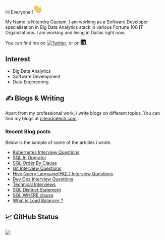 Hi Everyone !<img src="https://github.com/nitendragautam/nitendragautam/raw/main/wave_gif.gif" width="30px">

My Name is Nitendra Gautam. I am working as a Software Developer specialization in Big Data Analytics stack in various Fortune 100 IT  Organizations. I am working and living in Dallas right now. 

You can find me on [![Twitter][1.2]][1],  or on [![LinkedIn][2.2]][2].

## Interest
* Big Data Analytics
* Software Development
* Data Engineering

## &#x270d; Blogs & Writing

Apart from my professional work, i write blogs on different topics. 
You can find my blogs at [nitendratech.com](https://www.nitendratech.com/) .

### Recent Blog posts

Below is the sample of some of the artciles i wrote.

<!-- BLOG-POST-LIST:START -->
- [Kubernetes Interview Questions](https://www.nitendratech.com/interview/kubernetes-interview-questions/?utm_source=rss&utm_medium=rss&utm_campaign=kubernetes-interview-questions)
- [SQL In Operator](https://www.nitendratech.com/database/sql-in-operator/?utm_source=rss&utm_medium=rss&utm_campaign=sql-in-operator)
- [SQL Order By Clause](https://www.nitendratech.com/database/sql-order-by-clause/?utm_source=rss&utm_medium=rss&utm_campaign=sql-order-by-clause)
- [Git Interview Questions](https://www.nitendratech.com/interview/git-interview-questions/?utm_source=rss&utm_medium=rss&utm_campaign=git-interview-questions)
- [Hive Query Language&lpar;HQL&rpar; Interview Questions](https://www.nitendratech.com/interview/hql-interview-questions/?utm_source=rss&utm_medium=rss&utm_campaign=hql-interview-questions)
- [Dev Ops Interview Questions](https://www.nitendratech.com/interview/dev-ops-interview-questions/?utm_source=rss&utm_medium=rss&utm_campaign=dev-ops-interview-questions)
- [Technical Interviews](https://www.nitendratech.com/interview/technical-interviews/?utm_source=rss&utm_medium=rss&utm_campaign=technical-interviews)
- [SQL Distinct Statement](https://www.nitendratech.com/database/sql-distinct/?utm_source=rss&utm_medium=rss&utm_campaign=sql-distinct)
- [SQL WHERE clause](https://www.nitendratech.com/database/sql-where-clause/?utm_source=rss&utm_medium=rss&utm_campaign=sql-where-clause)
- [What is Load Balancer ?](https://www.nitendratech.com/programming/load-balancer/?utm_source=rss&utm_medium=rss&utm_campaign=load-balancer)
<!-- BLOG-POST-LIST:END -->

## &#x1f4c8; GitHub Status

<a href="https://github.com/nitendragautam/nitendragautam">
  <img align="center" src="https://github-readme-stats.vercel.app/api/top-langs/?username=nitendragautam&hide=java,html,tex&title_color=ffffff&text_color=c9cacc&icon_color=2bbc8a&bg_color=1d1f21&langs_count=3" />
</a>

<!-- links to social media icons -->
<!-- icons without padding -->
[1.2]: http://i.imgur.com/wWzX9uB.png 
[2.2]: https://raw.githubusercontent.com/nitendragautam/nitendragautam/master/linkedin-3-16.png 

<!-- links to your social media accounts -->
[1]: https://twitter.com/nitendra_tech
[2]: https://www.linkedin.com/in/nitendragautam/
